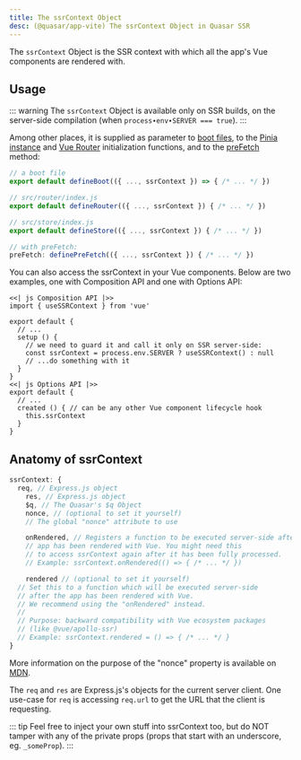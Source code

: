```yaml
---
title: The ssrContext Object
desc: (@quasar/app-vite) The ssrContext Object in Quasar SSR
---
```


The `ssrContext` Object is the SSR context with which all the app's Vue components are rendered with.

## Usage

::: warning
The `ssrContext` Object is available only on SSR builds, on the server-side compilation (when `process∙env∙SERVER === true`).
:::

Among other places, it is supplied as parameter to [boot files](/quasar-cli-vite/boot-files), to the [Pinia instance](/quasar-cli-vite/state-management-with-pinia) and [Vue Router](/quasar-cli-vite/routing) initialization functions, and to the [preFetch](/quasar-cli-vite/prefetch-feature) method:

```js
// a boot file
export default defineBoot(({ ..., ssrContext }) => { /* ... */ })

// src/router/index.js
export default defineRouter(({ ..., ssrContext }) { /* ... */ })

// src/store/index.js
export default defineStore(({ ..., ssrContext }) { /* ... */ })

// with preFetch:
preFetch: definePreFetch(({ ..., ssrContext }) { /* ... */ })
```

You can also access the ssrContext in your Vue components. Below are two examples, one with Composition API and one with Options API:

```tabs
<<| js Composition API |>>
import { useSSRContext } from 'vue'

export default {
  // ...
  setup () {
    // we need to guard it and call it only on SSR server-side:
    const ssrContext = process.env.SERVER ? useSSRContext() : null
    // ...do something with it
  }
}
<<| js Options API |>>
export default {
  // ...
  created () { // can be any other Vue component lifecycle hook
    this.ssrContext
  }
}
```

## Anatomy of ssrContext

```js
ssrContext: {
  req, // Express.js object
    res, // Express.js object
    $q, // The Quasar's $q Object
    nonce, // (optional to set it yourself)
    // The global "nonce" attribute to use

    onRendered, // Registers a function to be executed server-side after
    // app has been rendered with Vue. You might need this
    // to access ssrContext again after it has been fully processed.
    // Example: ssrContext.onRendered(() => { /* ... */ })

    rendered // (optional to set it yourself)
  // Set this to a function which will be executed server-side
  // after the app has been rendered with Vue.
  // We recommend using the "onRendered" instead.
  //
  // Purpose: backward compatibility with Vue ecosystem packages
  // (like @vue/apollo-ssr)
  // Example: ssrContext.rendered = () => { /* ... */ }
}
```

More information on the purpose of the "nonce" property is available on [MDN](https://developer.mozilla.org/en-US/docs/Web/HTML/Global_attributes/nonce).

The `req` and `res` are Express.js's objects for the current server client. One use-case for `req` is accessing `req.url` to get the URL that the client is requesting.

::: tip
Feel free to inject your own stuff into ssrContext too, but do NOT tamper with any of the private props (props that start with an underscore, eg. `_someProp`).
:::
